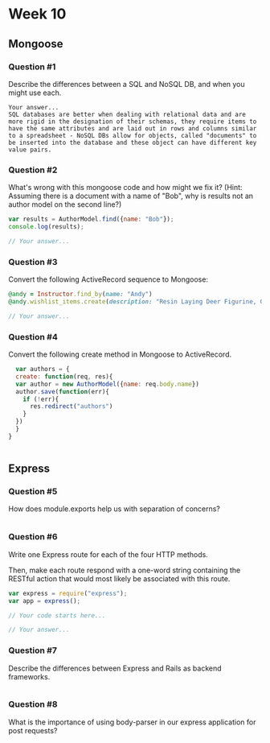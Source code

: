 # Week 10

## Mongoose

### Question #1

Describe the differences between a SQL and NoSQL DB, and when you might use each.

```text
Your answer...
SQL databases are better when dealing with relational data and are more rigid in the designation of their schemas, they require items to have the same attributes and are laid out in rows and columns similar to a spreadsheet - NoSQL DBs allow for objects, called "documents" to be inserted into the database and these object can have different key value pairs. 
```

### Question #2

What's wrong with this mongoose code and how might we fix it?
(Hint: Assuming there is a document with a name of "Bob", why is results not an author model on the second line?)

```js
var results = AuthorModel.find({name: "Bob"});
console.log(results);
```

```js
// Your answer...
```

### Question #3

Convert the following ActiveRecord sequence to Mongoose:

```rb
@andy = Instructor.find_by(name: "Andy")
@andy.wishlist_items.create(description: "Resin Laying Deer Figurine, Gold")
```

```js
// Your answer...
```

### Question #4

Convert the following create method in Mongoose to ActiveRecord.

```js
  var authors = {
  create: function(req, res){
  var author = new AuthorModel({name: req.body.name})
  author.save(function(err){
    if (!err){
      res.redirect("authors")
    }
  })
  }  
}
```

```rb

```
## Express

### Question #5

How does module.exports help us with separation of concerns?

```text

```

### Question #6

Write one Express route for each of the four HTTP methods.

Then, make each route respond with a one-word string containing the RESTful action that would most likely be associated with this route.

```js
var express = require("express");
var app = express();

// Your code starts here...

```

```js
// Your answer...
```
### Question #7

Describe the differences between Express and Rails as backend frameworks.

```text

```

### Question #8

What is the importance of using body-parser in our express application for post requests?

```js

```

